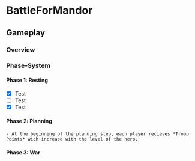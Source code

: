 # BattleForMandor

## Gameplay

### Overview

### Phase-System

#### Phase 1: Resting

- [x] Test
- [ ] Test
- [x] Test

#### Phase 2: Planning

    - At the beginning of the planning step, each player recieves *Troop Points* wich increase with the level of the hero.

#### Phase 3: War